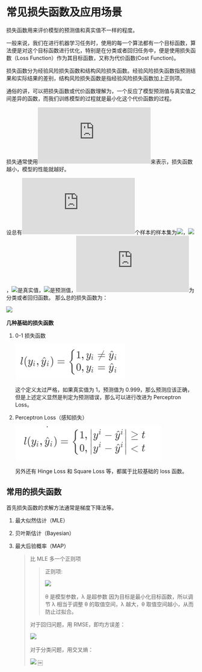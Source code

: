 # 常见损失函数及应用场景

损失函数用来评价模型的预测值和真实值不一样的程度。

一般来说，我们在进行机器学习任务时，使用的每一个算法都有一个目标函数，算法便是对这个目标函数进行优化，特别是在分类或者回归任务中，便是使用损失函数（Loss Function）作为其目标函数，又称为代价函数(Cost Function)。

损失函数分为经验风险损失函数和结构风险损失函数。经验风险损失函数指预测结果和实际结果的差别，结构风险损失函数是指经验风险损失函数加上正则项。

通俗的讲，可以把损失函数或代价函数理解为，一个反应了模型预测值与真实值之间差异的函数，而我们训练模型的过程就是最小化这个代价函数的过程。

损失通常使用![](<http://latex.codecogs.com/gif.latex?L(Y,f(x))>)来表示，损失函数越小，模型的性能就越好。

设总有![](http://latex.codecogs.com/gif.latex?N)个样本的样本集为![](<http://latex.codecogs.com/gif.latex?(X,Y)=(x_{i},y_{i})>)，![](<http://latex.codecogs.com/gif.latex?\hat{y}_{i}=f(x_{i})>)，![](http://latex.codecogs.com/gif.latex?y_{i})是真实值，![](http://latex.codecogs.com/gif.latex?\hat{y})是预测值，![](http://latex.codecogs.com/gif.latex?f)为分类或者回归函数。
那么总的损失函数为：

![](<http://latex.codecogs.com/gif.latex?L=\sum_{i=1}^{N}l(y_{i},\hat{y}_{i})>)

**几种基础的损失函数**

1. 0-1 损失函数

   ![](https://github.com/buki26/image/blob/master/0-1%E6%8D%9F%E5%A4%B1%E5%87%BD%E6%95%B0.jpg)

   这个定义太过严格，如果真实值为 1，预测值为 0.999，那么预测应该正确，但是上述定义显然是判定为预测错误，那么可以进行改进为 Perceptron Loss。

2. Perceptron Loss（感知损失）

   ![](https://github.com/buki26/image/blob/master/%E6%84%9F%E7%9F%A5%E6%8D%9F%E5%A4%B1%E5%87%BD%E6%95%B0.jpg)

   另外还有 Hinge Loss 和 Square Loss 等，都属于比较基础的 loss 函数。

## 常用的损失函数

首先损失函数的求解方法通常是梯度下降法等。

1. 最大似然估计（MLE）
2. 贝叶斯估计（Bayesian）
3. 最大后验概率（MAP）

   > 比 MLE 多一个正则项
   >
   > > 正则项:
   > >
   > > ![](http://latex.codecogs.com/gif.latex?\lambda\left|\theta\right|_{F}^{2})
   > >
   > > θ 是模型参数，λ 是超参数
   > > 因为目标是最小化目标函数，所以调节 λ 相当于调整 θ 的取值空间，λ 越大，θ 取值空间越小，从而防止过拟合。
   >
   > 对于回归问题，用 RMSE，即均方误差：
   >
   > ![](<http://latex.codecogs.com/gif.latex?\sum_{i=1}^{n}(y_{i}-\hat{y}_{i})^{2}>)
   >
   > 对于分类问题，用交叉熵：
   >
   > ![](<http://latex.codecogs.com/gif.latex?\sum_{i=1}^{n}y_{i}log\hat{y}_{i}+(1-y_{i})log(1-\hat{y}_{i})>)
   > ￼
